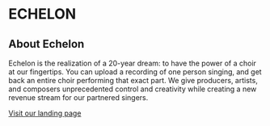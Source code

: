 # ECHELON

## About Echelon
Echelon is the realization of a 20-year dream: to have the power of a choir at our fingertips. You can upload a recording of one person singing, and get back an entire choir performing that exact part. We give producers, artists, and composers unprecedented control and creativity while creating a new revenue stream for our partnered singers.

[Visit our landing page](https://echelon-sound.com/)

